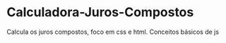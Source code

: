 # Calculadora-Juros-Compostos
Calcula os juros compostos, foco em css e html. Conceitos básicos de js
